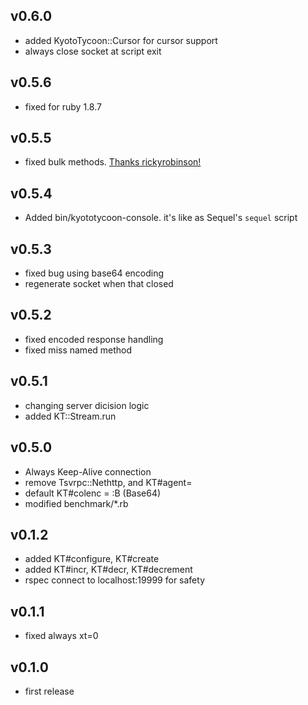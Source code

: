 ## v0.6.0

* added KyotoTycoon::Cursor for cursor support
* always close socket at script exit

## v0.5.6

* fixed for ruby 1.8.7

## v0.5.5

* fixed bulk methods. [Thanks rickyrobinson!](https://github.com/uu59/kyototycoon-ruby/pull/1/files)

## v0.5.4

* Added bin/kyototycoon-console. it's like as Sequel's `sequel` script

## v0.5.3

* fixed bug using base64 encoding
* regenerate socket when that closed

## v0.5.2

* fixed encoded response handling
* fixed miss named method

## v0.5.1

* changing server dicision logic
* added KT::Stream.run

## v0.5.0

* Always Keep-Alive connection
* remove Tsvrpc::Nethttp, and KT#agent=
* default KT#colenc = :B (Base64)
* modified benchmark/*.rb

## v0.1.2

* added KT#configure, KT#create
* added KT#incr, KT#decr, KT#decrement
* rspec connect to localhost:19999 for safety

## v0.1.1

* fixed always xt=0

## v0.1.0

* first release
